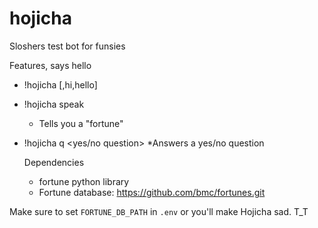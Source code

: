 # hojicha
Sloshers test bot for funsies

Features, says hello

* !hojicha [,hi,hello]
* !hojicha speak
	* Tells you a "fortune"
* !hojicha q <yes/no question>
	*Answers a yes/no question


	Dependencies
	* fortune python library
	* Fortune database:
		https://github.com/bmc/fortunes.git

Make sure to set `FORTUNE_DB_PATH` in `.env` or you'll make Hojicha sad. T_T
